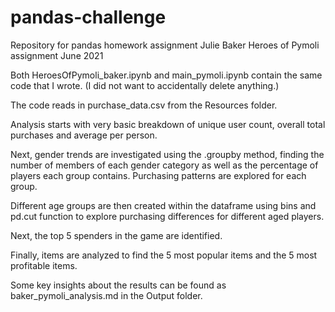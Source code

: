 # pandas-challenge
Repository for pandas homework assignment
Julie Baker
Heroes of Pymoli assignment
June 2021

Both HeroesOfPymoli_baker.ipynb and main_pymoli.ipynb contain the same code that I wrote. (I did not want to accidentally delete anything.)

The code reads in purchase_data.csv from the Resources folder.

Analysis starts with very basic breakdown of unique user count, overall total purchases and average per person.

Next, gender trends are investigated using the .groupby method, finding the number of members of each gender category as well as the percentage of players each group contains. Purchasing patterns are explored for each group.

Different age groups are then created within the dataframe using bins and pd.cut function to explore purchasing differences for different aged players. 

Next, the top 5 spenders in the game are identified.

Finally, items are analyzed to find the 5 most popular items and the 5 most profitable items.

Some key insights about the results can be found as baker_pymoli_analysis.md in the Output folder.
